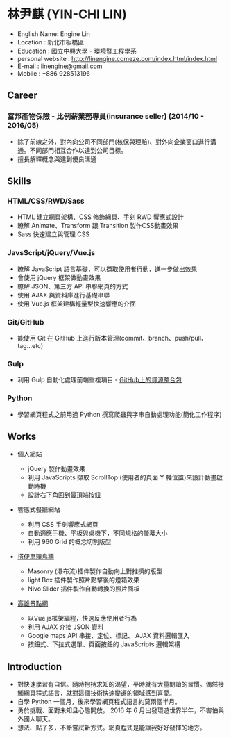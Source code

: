 # 林尹麒 (YIN-CHI LIN)

* English Name: Engine Lin
* Location : 新北市板橋區
* Education : 國立中興大學 - 環境暨工程學系
* personal website : http://linengine.comeze.com/index.html/index.html
* E-mail : linengine@gmail.com
* Mobile : +886 928513196

## Career

### 富邦產物保險 - 比例薪業務專員(insurance seller) (2014/10 - 2016/05)

* 除了前線之外，對內向公司不同部門(核保與理賠)、對外向企業窗口進行溝通。不同部門相互合作以達到公司目標。
* 擅長解釋概念與達到優良溝通

## Skills

### HTML/CSS/RWD/Sass

* HTML 建立網頁架構、CSS 修飾網頁、手刻 RWD 響應式設計
* 瞭解 Animate、Transform 跟 Transition 製作CSS動畫效果
* Sass 快速建立與管理 CSS

### JavsScript/jQuery/Vue.js

* 瞭解 JavaScript 語言基礎，可以擷取使用者行動，進一步做出效果
* 會使用 jQuery 框架做動畫效果
* 瞭解 JSON、第三方 API 串聯網頁的方式
* 使用 AJAX 與資料庫進行基礎串聯
* 使用 Vue.js 框架建構輕量型快速響應的介面

### Git/GitHub

* 能使用 Git 在 GitHub 上進行版本管理(commit、branch、push/pull、tag...etc)

### Gulp

* 利用 Gulp 自動化處理前端重複項目 - <a href="https://github.com/EngineLin/Gulp-develop-env-source" target="_blank">GitHub上的資源整合包</a>

### Python

* 學習網頁程式之前用過 Python 撰寫爬蟲與字串自動處理功能(簡化工作程序)

## Works

- <a href="http://linengine.comeze.com/index.html/index.html" target="_blank">個人網站</a>

  - jQuery 製作動畫效果
  - 利用 JavaScripts 擷取 ScrollTop (使用者的頁面 Y 軸位置)來設計動畫啟動時機
  - 設計右下角回到最頂端按鈕

- 響應式餐廳網站

  - 利用 CSS 手刻響應式網頁
  - 自動適應手機、平板與桌機下，不同規格的螢幕大小
  - 利用 960 Grid 的概念切割版型

- <a href="http://linengine.comeze.com/myTravelPicsWall/index.html" target="_blank">搭便車環島牆</a>

  - Masonry (瀑布流)插件製作自動向上對推擠的版型
  - light Box 插件製作照片點擊後的燈箱效果
  - Nivo Slider 插件製作自動轉換的照片面板
  
- <a href="https://enginelin.github.io/KaohSiungAttractions/" target="_blank">高雄景點網</a>

  - 以Vue.js框架編程，快速反應使用者行為
  - 利用 AJAX 介接 JSON 資料
  - Google maps API 串接、定位、標記、 AJAX 資料邏輯匯入
  - 按鈕式、下拉式選單、頁面按鈕的 JavaScripts 邏輯架構

## Introduction

* 對快速學習有自信。隨時抱持求知的渴望，平時就有大量閱讀的習慣。偶然接觸網頁程式語言，就對這個技術快速變遷的領域感到喜愛。
* 自學 Python 一個月，後來學習網頁程式語言約莫兩個半月。
* 勇於挑戰、面對未知且心態開放。 2016 年 6 月出發環遊世界半年，不害怕與外國人聊天。
* 想法、點子多，不斷嘗試新方式。網頁程式是能讓我好好發揮的地方。